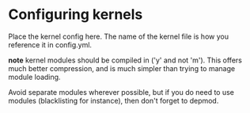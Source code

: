 # Configuring kernels

Place the kernel config here. The name of the kernel file is how you reference it in config.yml.

**note** kernel modules should be compiled in ('y' and not 'm'). This offers much better compression, and is much simpler than trying to manage module loading.

Avoid separate modules wherever possible, but if you do need to use modules (blacklisting for instance), then don't forget to depmod.

